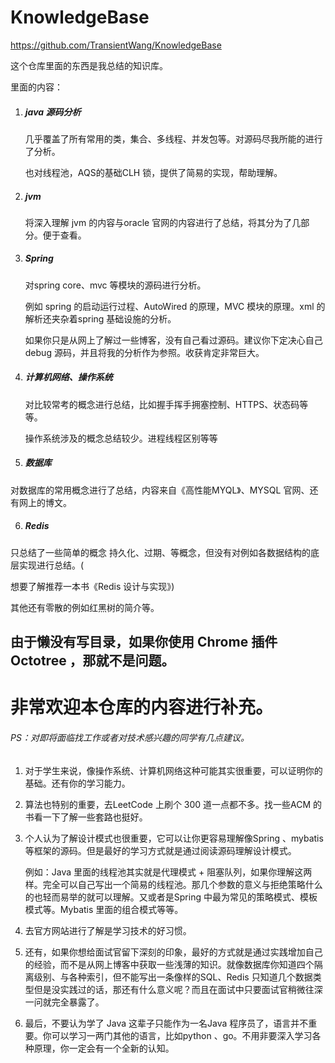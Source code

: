 # KnowledgeBase

https://github.com/TransientWang/KnowledgeBase

这个仓库里面的东西是我总结的知识库。

里面的内容：

1. ##### java 源码分析

   几乎覆盖了所有常用的类，集合、多线程、并发包等。对源码尽我所能的进行了分析。

   也对线程池，AQS的基础CLH 锁，提供了简易的实现，帮助理解。

2. ##### jvm 

   将深入理解 jvm 的内容与oracle 官网的内容进行了总结，将其分为了几部分。便于查看。

3. ##### Spring

   对spring  core、mvc 等模块的源码进行分析。

   例如 spring 的启动运行过程、AutoWired 的原理，MVC 模块的原理。xml 的解析还夹杂着spring 基础设施的分析。

   如果你只是从网上了解过一些博客，没有自己看过源码。建议你下定决心自己debug 源码，并且将我的分析作为参照。收获肯定非常巨大。

4. ##### 计算机网络、操作系统

   对比较常考的概念进行总结，比如握手挥手拥塞控制、HTTPS、状态码等等。

   操作系统涉及的概念总结较少。进程线程区别等等

5. ##### 数据库

对数据库的常用概念进行了总结，内容来自《高性能MYQL》、MYSQL 官网、还有网上的博文。

6. ##### Redis

只总结了一些简单的概念 持久化、过期、等概念，但没有对例如各数据结构的底层实现进行总结。(

想要了解推荐一本书《Redis 设计与实现》)

其他还有零散的例如红黑树的简介等。



## 由于懒没有写目录，如果你使用 Chrome 插件 Octotree ，那就不是问题。

# 非常欢迎本仓库的内容进行补充。



###### PS：对即将面临找工作或者对技术感兴趣的同学有几点建议。

1. 对于学生来说，像操作系统、计算机网络这种可能其实很重要，可以证明你的基础。还有你的学习能力。

2. 算法也特别的重要，去LeetCode 上刷个 300 道一点都不多。找一些ACM 的书看一下了解一些套路也挺好。

3. 个人认为了解设计模式也很重要，它可以让你更容易理解像Spring 、mybatis 等框架的源码。但是最好的学习方式就是通过阅读源码理解设计模式。

   例如：Java 里面的线程池其实就是代理模式 + 阻塞队列，如果你理解这两样。完全可以自己写出一个简易的线程池。那几个参数的意义与拒绝策略什么的也轻而易举的就可以理解。又或者是Spring 中最为常见的策略模式、模板模式等。Mybatis 里面的组合模式等等。

4. 去官方网站进行了解是学习技术的好习惯。

3. 还有，如果你想给面试官留下深刻的印象，最好的方式就是通过实践增加自己的经验，而不是从网上博客中获取一些浅薄的知识。就像数据库你知道四个隔离级别、与各种索引，但不能写出一条像样的SQL、Redis 只知道几个数据类型但是没实践过的话，那还有什么意义呢？而且在面试中只要面试官稍微往深一问就完全暴露了。

4. 最后，不要认为学了 Java 这辈子只能作为一名Java 程序员了，语言并不重要。你可以学习一两门其他的语言，比如python 、go。不用非要深入学习各种原理，你一定会有一个全新的认知。









